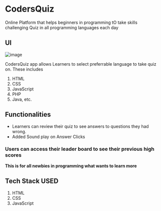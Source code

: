 # CodersQuiz 
<!-- ## DEMO [https://codersquiz.netlify.app]  -->

Online Platform that helps beginners in programming tO take skills challenging Quiz in all programming languages each day

## UI
![image](https://user-images.githubusercontent.com/55560024/156901390-82bfee3a-b6bd-4ffc-a315-653a19e4d3b7.png)


CodersQuiz app allows Learners to select preferrable language to take quiz on.
These includes 
1. HTML
2. CSS
3. JavaScript
4. PHP
5. Java, etc.

## Functionalities
- Learners can review their quiz to see answers to questions they had wrong.
- Added Sound play on Answer Clicks
### Users can access their leader board to see their previous high scores
**This is for all newbies in programming what wants to learn more**

## Tech Stack USED
1. HTML
2. CSS
3. JavaScript
